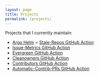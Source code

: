 ```yaml
---
layout: page
title: Projects
permalink: /projects/
---
```


Projects that I currently maintain:

- [Argo Helm](https://github.com/argoproj/argo-helm)
= [Stale-Repos GitHub Action](https://github.com/github/stale-repos)
- [Issue-Metrics GitHub Action](https://github.com/github/issue-metrics)
- [Evergreen GitHub Action](https://github.com/github/evergreen)
- [Cleanowners GitHub Action](https://github.com/github/cleanowners)
- [Contributors GitHub Action](https://github.com/github/contributors)
- [Automatic-Contrib-PRs GitHub Action](https://github.com/github/automatic-contrib-prs)

